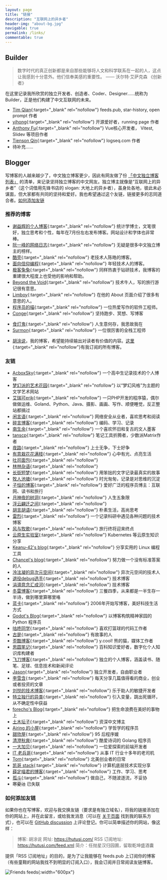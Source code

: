 ```yaml
---
layout: page
title: "链接"
description: "互联网上的异乡者"
header-img: "about-bg.jpg"
navigable: true
permalink: /links/
commentable: true
---
```


## Builder

> 数字时代的真正创新都是来自那些能够将人文和科学联系在一起的人，这点让我感到十分意外。他们信奉美感的重要性。
> —— 沃尔特·艾萨克森 《创新者》

在这里记录我所欣赏的独立开发者、创造者、Coder、Designer……统称为Builder，正是他们构建了中文互联网的未来。

- [Tim Qian](https://timqian.com/){:target="\_blank" rel="nofollow"} feeds.pub, star-history, open prompt 作者
- [yihong](https://github.com/yihong0618){:target="\_blank" rel="nofollow"} 开源爱好者，running page 作者
- [Anthony Fu](https://antfu.me/){:target="\_blank" rel="nofollow"} Vue核心开发者， Vitest, Slidev 等项目作者
- [Tienson Qin](https://github.com/tiensonqin){:target="\_blank" rel="nofollow"} logseq.com 作者
- 待补充……

## Blogger

写博客的人越来越少了，中文独立博客更少，因此有网友做了份 [「中文独立博客列表」](https://github.com/timqian/chinese-independent-blogs) 的清单，来记录坚持独立博客的中文网友。独立博主就像是“互联网上的异乡者”（这个词借用先锋书店的 slogan: 大地上的异乡者），虽身处各地，彼此未必谋面，但大家都有共同的坚持和爱好。我也希望通过这个友链，链接更多的志同道合者。[如何添加友链](/links/#如何添加友链)

### 推荐的博客

- [谢益辉的个人博客](https://yihui.org/){:target="\_blank" rel="nofollow"} 统计学博士，文笔很好，独立思考和个性，每年在7月份左右发布博客。网站设计和字体也非常棒。
- [阮一峰的网络日志](http://www.ruanyifeng.com/blog/){:target="\_blank" rel="nofollow"} 无疑是很多中文独立博主的榜样。
- [酷壳](https://coolshell.cn/){:target="\_blank" rel="nofollow"} 老技术人陈皓的博客。
- [面向信仰编程](https://draveness.me/){:target="\_blank" rel="nofollow"} 年轻技术人的博客。
- [极客兔兔](https://geektutu.com/){:target="\_blank" rel="nofollow"} 同样热衷于钻研技术，我博客的重建很大程度上也受他的影响和帮助。
- [Beyond the Void](https://byvoid.com/){:target="\_blank" rel="nofollow"} 技术牛人，写的旅行游记很有意思。
- [Limboy](https://limboy.me/){:target="\_blank" rel="nofollow"} 在他的 About 页面介绍了很多有意思的人。
- [程序员的喵](https://catcoding.me/){:target="\_blank" rel="nofollow"} 一位热爱写作的软件工程师。
- [Conge](https://conge.github.io/){:target="\_blank" rel="nofollow"} 坚持跑步、冥想、写博客

* [食灯鬼](https://shidenggui.com/){:target="\_blank" rel="nofollow"} 人生意何存，我思故我在
* [Surmon](https://surmon.me){:target="\_blank" rel="nofollow"} 一位很厉害的全栈工程师

- [胡涂说](https://hutusi.com/)，我的博客，希望能持续输出对读者有价值的内容。[这里](https://feeds.pub/hutusi){:target="\_blank" rel="nofollow"}有我订阅的所有博客。

### 友链

- [AcboxSky](https://index.acbox.lol/){:target="\_blank" rel="nofollow"} 一个高中生记录技术的个人博客
- [梦幻派的艺术花园](https://zeriy.art/){:target="\_blank" rel="nofollow"} 以“梦幻风格”为主题的文学艺术网站
- [艾瑞可erik](https://erik.xyz/){:target="\_blank" rel="nofollow"} 一只PHP开发的程序猿，偶尔做做运维、Goland、Python、Java、摄影、画画、写作、顺便睡觉，反正整站都搞过
- [闲言语](https://ret2neo.cn/){:target="\_blank" rel="nofollow"} 网络安全从业者，喜欢思考和阅读
- [碎言博客](https://suiyan.cc/){:target="\_blank" rel="nofollow"} 编码、学习、记录
- [南生余](https://www.chenii.com/){:target="\_blank" rel="nofollow"} 一个喜欢怀旧和复古的文人墨客
- [tanscp](https://tanscp.com/){:target="\_blank" rel="nofollow"} 笔记工具折腾者，少数派Matrix作者
- [夜路](https://emmm.space/){:target="\_blank" rel="nofollow"} 上士无争，下士好争
- [有意栽花花满枝](https://blog.hjroyal.top){:target="\_blank" rel="nofollow"} 心中有光、点亮生活
- [吐司面包](https://toast.pub){:target="\_blank" rel="nofollow"}
- [林林杂语](https://www.xiaozonglin.cn/){:target="\_blank" rel="nofollow"}
- [长街短梦](https://wangyunzi.com/){:target="\_blank" rel="nofollow"} 用笨拙的文字记录最真实的故事
- [牧人池塘](https://dba.kim){:target="\_blank" rel="nofollow"} 时光匆匆，记录是对思维的沉淀
- [子恒的博客](https://chestnutheng.cn/){:target="\_blank" rel="nofollow"} 爱好广泛的程序员博主：互联网、读书和旅行
- [月神夜的树洞](http://www.zounuo.cc/){:target="\_blank" rel="nofollow"} 人生五象限
- [浮云翩迁之间](https://blognas.hwb0307.com){:target="\_blank" rel="nofollow"}
- [胡言胡语](https://eirms.com/){:target="\_blank" rel="nofollow"} 朴素生活，高尚思考
- [雷烈](https://leilie.top){:target="\_blank" rel="nofollow"} 一个记录科研中遇见各种问题的技术博客
- [风与牧歌](https://blog.besscroft.com){:target="\_blank" rel="nofollow"} 旅行终将迎来终点
- [云原生实验室](https://icloudnative.io){:target="\_blank" rel="nofollow"} Kubernetes 等云原生知识分享
- [Keanu-42's blog](https://keanu-42.cn/){:target="\_blank" rel="nofollow"} 分享实用的 Linux 编程工具
- [Chancel's blog](https://www.chancel.me){:target="\_blank" rel="nofollow"} 努力做一个没有标准答案的人
- [泠泫凝的异次元空间](https://lxnchan.cn){:target="\_blank" rel="nofollow"} 异次元空间的技术人
- [退役debug选手](http://www.debuglive.cn/){:target="\_blank" rel="nofollow"} 技术博客
- [涓滴意念汇成河](http://www.zahui.top/){:target="\_blank" rel="nofollow"} 技术博客
- [冬雷博客](https://www.idonglei.com/){:target="\_blank" rel="nofollow"} 三餐四季，从来都是一半生存一半诗，做到哪里算哪里咯
- [蓝卡](https://www.lanka.cn){:target="\_blank" rel="nofollow"} 2006年开始写博客，美好科技生活方式
- [Godot's Blog](https://iamgodot.com/){:target="\_blank" rel="nofollow"} 以博客构筑精神家园的 Python 程序员
- [咕咚同学](http://gudong.site){:target="\_blank" rel="nofollow"} 喜欢打篮球的代码工作者
- [古是](https://adminsun.com/){:target="\_blank" rel="nofollow"} 有故事的人
- [歪酷博客](https://y.cool/){:target="\_blank" rel="nofollow"} y.cool! 熊的猫，媒体工作者
- [思圆笔记](https://pimgeek.com/){:target="\_blank" rel="nofollow"} 百科知识爱好者，数字化个人知识库构建者
- [飞刀博客](https://www.feidaoboke.com/){:target="\_blank" rel="nofollow"} 独立的个人博客，涵盖读书、随笔、足球、信息技术和新闻评论
- [Jason](https://atjason.com/){:target="\_blank" rel="nofollow"} 独立开发者，自由职业者
- [李雪含](https://dajiayouxuan.com/){:target="\_blank" rel="nofollow"} 每天分享几篇值得看的商业，创业或者投资的文章
- [刘悦的技术博客](https://v3u.cn){:target="\_blank" rel="nofollow"} 乐于助人的敏捷开发者
- [特立独行的异类](https://www.demochen.com){:target="\_blank" rel="nofollow"} 引入变量，跳出死循环，从不确定性中获益
- [forecho's Blog](https://blog.forecho.com){:target="\_blank" rel="nofollow"} 把生命浪费在美好的事物上
- [土木坛子](https://tumutanzi.com/){:target="\_blank" rel="nofollow"} 资深中文博主
- [Airing 的小屋](https://me.ursb.me){:target="\_blank" rel="nofollow"} 学哲学的程序员
- [甜欣屋](https://tcxx.info/){:target="\_blank" rel="nofollow"} 95 后程序媛
- [清澄秋爽](https://dashen.tech/){:target="\_blank" rel="nofollow"} 酷爱诗词的 Golang 程序员
- [一大加贝](https://tianheg.co/){:target="\_blank" rel="nofollow"} 一位爱探索的前端开发者
- [IT 老兵哥](http://www.itlaobingge.com/){:target="\_blank" rel="nofollow"} 从事 IT 行业十多年的老司机
- [Tom](https://ie9.org/){:target="\_blank" rel="nofollow"} 北美创业者的日常
- [凯哥 stack](https://kaige86.com/){:target="\_blank" rel="nofollow"} 计算机底层技术实现分享
- [薛定喵君的博客](http://xuedingmiao.com){:target="\_blank" rel="nofollow"} 工作、学习、思考
- [孤斗](http://d-d.design/){:target="\_blank" rel="nofollow"} 做自己，不随波逐流，不妥协
- ~~寒夏汢~~ 已失联

### 如何添加友链

如果你也在写博客，欢迎与我交换友链（要求是有独立域名），将我的链接添加在你的网站上，并在此留言，或给我发消息（可以在 [关于页面](/about/) 找到我的联系方式），也可以在 [GitHub discussion](https://github.com/hutusi/hutusi.github.com/discussions/118) 上评论登记。你可以简单描述你的网站，像这样：

> 博客: 胡涂说
> 网址: https://hutusi.com/
> RSS 订阅地址: https://hutusi.com/feed.xml
> 简介：任抛星汉归园圃，留取乾坤盛酒囊

提供「RSS 订阅地址」的目的，是为了让我能够在 feeds.pub 上订阅你的博客（有些童鞋的网站我找不到明显的订阅入口），我会订阅并日常阅读友链博客。

![Friends feeds]({{site.images_baseurl}}/site/friends-feeds.png){:width="600px"}
